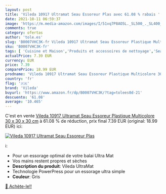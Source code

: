 ```yaml
---
layout: post
title: 'Vileda 10917 Ultramat Seau Essoreur Plas avec 61.08 % rabais '
date: 2021-10-11 06:59:37
image: 'https://m.media-amazon.com/images/I/51vq7P8AO5L._SL500_._SL400_.jpg'
comments: true
category: ofertas
author: 'tole.es'
slug: 'B0007VHC3K-fr Vileda 10917 Ultramat Seau Essoreur Plastique Multicolore...'
sku: 'B0007VHC3K-fr'
tags: [ 'Cuisine et Maison','Produits et accessoires de nettoyage','Seaux','vileda', ]
actualPrice: 7.39 EUR
currency: EUR
price: 7.39
comparePrice: 18.99 EUR
prodname: 'Vileda 10917 Ultramat Seau Essoreur Plastique Multicolore 30 x 30 x 30 cm'
country: 'fr'
flag: '🇫🇷'
brand: 'Vileda'
buyurl: 'https://www.amazon.fr/dp/B0007VHC3K/?tag=tolees0d-21'
descuento: '61.08'
average: '10.465'
---
```


C'est en vente [Vileda 10917 Ultramat Seau Essoreur Plastique Multicolore 30 x 30 x 30 cm](https://www.amazon.fr/dp/B0007VHC3K/?tag=tolees0d-21)  à  61.08 % de réduction, prix final  7.39 EUR (original: 18.99 EUR) ici:

[![Vileda 10917 Ultramat Seau Essoreur Plas](https://m.media-amazon.com/images/I/51vq7P8AO5L._SL500_._SL400_.jpg)](https://www.amazon.fr/dp/B0007VHC3K/?tag=tolees0d-21)

ℹ️:

- Pour un essorage optimal de votre balai Ultra Mat
- Vos mains restent propres et sèches
- <b>Description du produit</b>: Vileda UltraMat
- Technologie PowerPress pour un essorage ultra simple
- <b>Couleur</b>: Gris

[🛒 Achète-le!!](https://www.amazon.fr/dp/B0007VHC3K/?tag=tolees0d-21)
